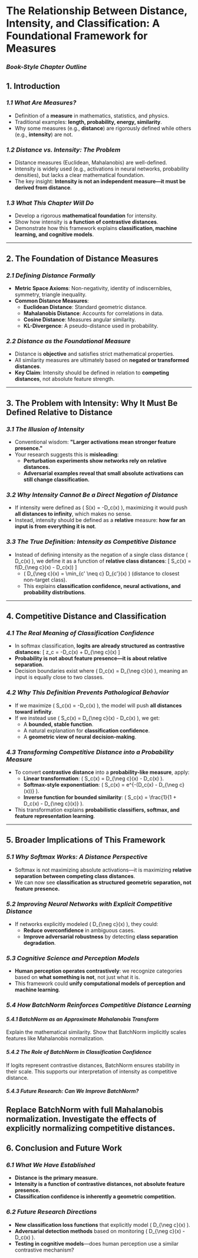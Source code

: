 # **The Relationship Between Distance, Intensity, and Classification: A Foundational Framework for Measures**  
### *Book-Style Chapter Outline*  

## **1. Introduction**
### *1.1 What Are Measures?*  
- Definition of a **measure** in mathematics, statistics, and physics.  
- Traditional examples: **length, probability, energy, similarity**.  
- Why some measures (e.g., **distance**) are rigorously defined while others (e.g., **intensity**) are not.  

### *1.2 Distance vs. Intensity: The Problem*  
- Distance measures (Euclidean, Mahalanobis) are well-defined.  
- Intensity is widely used (e.g., activations in neural networks, probability densities), but lacks a clear mathematical foundation.  
- The key insight: **Intensity is not an independent measure—it must be derived from distance**.  

### *1.3 What This Chapter Will Do*  
- Develop a rigorous **mathematical foundation** for intensity.  
- Show how intensity is **a function of contrastive distances**.  
- Demonstrate how this framework explains **classification, machine learning, and cognitive models**.  

---

## **2. The Foundation of Distance Measures**
### *2.1 Defining Distance Formally*  
- **Metric Space Axioms**: Non-negativity, identity of indiscernibles, symmetry, triangle inequality.  
- **Common Distance Measures**:
  - **Euclidean Distance**: Standard geometric distance.  
  - **Mahalanobis Distance**: Accounts for correlations in data.  
  - **Cosine Distance**: Measures angular similarity.  
  - **KL-Divergence**: A pseudo-distance used in probability.  

### *2.2 Distance as the Foundational Measure*  
- Distance is **objective** and satisfies strict mathematical properties.  
- All similarity measures are ultimately based on **negated or transformed distances**.  
- **Key Claim**: Intensity should be defined in relation to **competing distances**, not absolute feature strength.  

---

## **3. The Problem with Intensity: Why It Must Be Defined Relative to Distance**
### *3.1 The Illusion of Intensity*  
- Conventional wisdom: **"Larger activations mean stronger feature presence."**  
- Your research suggests this is **misleading**:  
  - **Perturbation experiments show networks rely on relative distances.**  
  - **Adversarial examples reveal that small absolute activations can still change classification.**  

### *3.2 Why Intensity Cannot Be a Direct Negation of Distance*  
- If intensity were defined as \( S(x) = -D_c(x) \), maximizing it would push **all distances to infinity**, which makes no sense.  
- Instead, intensity should be defined as a **relative** measure: **how far an input is from everything it is not**.  

### *3.3 The True Definition: Intensity as Competitive Distance*  
- Instead of defining intensity as the negation of a single class distance \( D_c(x) \), we define it as a function of **relative class distances**:
  \[
  S_c(x) = f(D_{\neg c}(x) - D_c(x))
  \]
  - \( D_{\neg c}(x) = \min_{c' \neq c} D_{c'}(x) \) (distance to closest non-target class).
  - This explains **classification confidence, neural activations, and probability distributions**.

---

## **4. Competitive Distance and Classification**
### *4.1 The Real Meaning of Classification Confidence*  
- In softmax classification, **logits are already structured as contrastive distances**:
  \[
  z_c = -D_c(x) + D_{\neg c}(x)
  \]
- **Probability is not about feature presence—it is about relative separation.**  
- Decision boundaries exist where \( D_c(x) = D_{\neg c}(x) \), meaning an input is equally close to two classes.

### *4.2 Why This Definition Prevents Pathological Behavior*  
- If we maximize \( S_c(x) = -D_c(x) \), the model will push **all distances toward infinity**.  
- If we instead use \( S_c(x) = D_{\neg c}(x) - D_c(x) \), we get:  
  - A **bounded, stable function**.  
  - A natural explanation for **classification confidence**.  
  - A **geometric view of neural decision-making**.  

### *4.3 Transforming Competitive Distance into a Probability Measure*  
- To convert **contrastive distance** into a **probability-like measure**, apply:  
  - **Linear transformation**: \( S_c(x) = D_{\neg c}(x) - D_c(x) \).  
  - **Softmax-style exponentiation**: \( S_c(x) = e^{-(D_c(x) - D_{\neg c}(x))} \).  
  - **Inverse function for bounded similarity**: \( S_c(x) = \frac{1}{1 + D_c(x) - D_{\neg c}(x)} \).  
- This transformation explains **probabilistic classifiers, softmax, and feature representation learning**.

---

## **5. Broader Implications of This Framework**
### *5.1 Why Softmax Works: A Distance Perspective*  
- Softmax is not maximizing absolute activations—it is maximizing **relative separation between competing class distances**.  
- We can now see **classification as structured geometric separation, not feature presence.**  

### *5.2 Improving Neural Networks with Explicit Competitive Distance*  
- If networks explicitly modeled \( D_{\neg c}(x) \), they could:  
  - **Reduce overconfidence** in ambiguous cases.  
  - **Improve adversarial robustness** by detecting **class separation degradation**.  

### *5.3 Cognitive Science and Perception Models*  
- **Human perception operates contrastively**: we recognize categories based on **what something is not**, not just what it is.  
- This framework could **unify computational models of perception and machine learning**.

### *5.4 How BatchNorm Reinforces Competitive Distance Learning*

#### *5.4.1 BatchNorm as an Approximate Mahalanobis Transform*
Explain the mathematical similarity.
Show that BatchNorm implicitly scales features like Mahalanobis normalization.
#### *5.4.2 The Role of BatchNorm in Classification Confidence*
If logits represent contrastive distances, BatchNorm ensures stability in their scale.
This supports our interpretation of intensity as competitive distance.
#### *5.4.3 Future Research: Can We Improve BatchNorm?*
Replace BatchNorm with full Mahalanobis normalization.
Investigate the effects of explicitly normalizing competitive distances.
---

## **6. Conclusion and Future Work**
### *6.1 What We Have Established*  
- **Distance is the primary measure.**
- **Intensity is a function of contrastive distances, not absolute feature presence.**
- **Classification confidence is inherently a geometric competition.**

### *6.2 Future Research Directions*  
- **New classification loss functions** that explicitly model \( D_{\neg c}(x) \).  
- **Adversarial detection methods** based on monitoring \( D_{\neg c}(x) - D_c(x) \).  
- **Testing in cognitive models**—does human perception use a similar contrastive mechanism?

